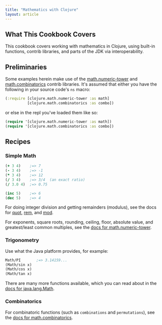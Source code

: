 ```yaml
---
title: "Mathematics with Clojure"
layout: article
---
```


## What This Cookbook Covers

This cookbook covers working with mathematics in Clojure, using
built-in functions, contrib libraries, and parts of the JDK via
interoperability.


## Preliminaries

Some examples herein make use of the
[math.numeric-tower](https://github.com/clojure/math.numeric-tower)
and
[math.combinatorics](https://github.com/clojure/math.combinatorics)
contrib libraries. It's assumed that either you have the following in
your source code's `ns` macro:

``` clojure
(:require [clojure.math.numeric-tower :as math]
          [clojure.math.combinatorics :as combo])
```

or else in the repl you've loaded them like so:

``` clojure
(require '[clojure.math.numeric-tower :as math])
(require '[clojure.math.combinatorics :as combo])
```



## Recipes

### Simple Math

``` clojure
(+ 3 4)    ;=> 7
(- 3 4)    ;=> -1
(* 3 4)    ;=> 12
(/ 3 4)    ;=> 3/4  (an exact ratio)
(/ 3.0 4)  ;=> 0.75

(inc 5)    ;=> 6
(dec 5)    ;=> 4
```

For doing integer division and getting remainders (modulus), see the
docs for
[quot](http://clojuredocs.org/clojure_core/clojure.core/quot),
[rem](http://clojuredocs.org/clojure_core/clojure.core/rem), and
[mod](http://clojuredocs.org/clojure_core/clojure.core/mod).

For exponents, square roots, rounding, ceiling, floor, absolute value,
and greatest/least common multiples, see the [docs for
math.numeric-tower](http://clojure.github.com/math.numeric-tower/).

### Trigonometry

Use what the Java platform provides, for example:

``` clojure
Math/PI       ;=> 3.14159...
(Math/sin x)
(Math/cos x)
(Math/tan x)
```

There are many more functions available, which you can read about in
the [docs for
java.lang.Math](http://docs.oracle.com/javase/7/docs/api/java/lang/Math.html).


### Combinatorics

For combinatoric functions (such as `combinations` and
`permutations`), see the [docs for
math.combinatorics](http://clojure.github.com/math.combinatorics/).
